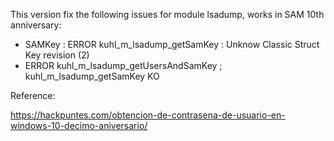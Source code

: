 This version fix the following issues for module lsadump, works in SAM 10th anniversary:

- SAMKey :  ERROR kuhl_m_lsadump_getSamKey : Unknow Classic Struct Key revision (2)
- ERROR kuhl_m_lsadump_getUsersAndSamKey ; kuhl_m_lsadump_getSamKey KO

Reference:

https://hackpuntes.com/obtencion-de-contrasena-de-usuario-en-windows-10-decimo-aniversario/
